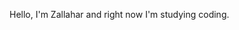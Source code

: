 Hello, I'm Zallahar and right now I'm studying coding. 

<!---
Zallahar/Zallahar is a ✨ special ✨ repository because its `README.md` (this file) appears on your GitHub profile.
You can click the Preview link to take a look at your changes.
--->

